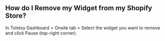 ## How do I Remove my Widget from my Shopify Store?

In Tolstoy Dashboard > Onsite tab > Select the widget you want to remove and click Pause (top-right corner).
